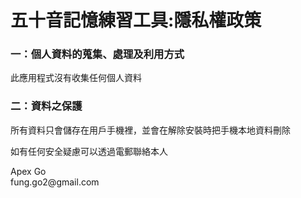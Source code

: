 <h1>五十音記憶練習工具:隱私權政策</h1>
<h3>一：個人資料的蒐集、處理及利用方式</h3>
<p>此應用程式沒有收集任何個人資料</p>
<h3>二：資料之保護</h3>
<p>所有資料只會儲存在用戶手機裡，並會在解除安裝時把手機本地資料刪除</p>

<p>如有任何安全疑慮可以透過電郵聯絡本人</p>
<p>
Apex Go<br>
fung.go2@gmail.com
</p>
